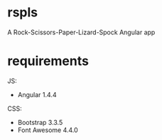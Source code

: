 # rspls
A Rock-Scissors-Paper-Lizard-Spock Angular app

# requirements
JS:
- Angular 1.4.4

CSS:
- Bootstrap 3.3.5
- Font Awesome 4.4.0
